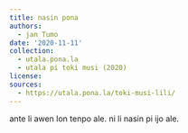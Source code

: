 ```yaml
---
title: nasin pona
authors:
  - jan Tumo
date: '2020-11-11'
collection:
  - utala.pona.la
  - utala pi toki musi (2020)
license:
sources:
  - https://utala.pona.la/toki-musi-lili/
---
```


ante li awen
lon tenpo ale.
ni li nasin
pi ijo ale.

